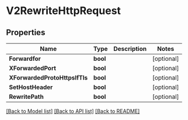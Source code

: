 # V2RewriteHttpRequest

## Properties
Name | Type | Description | Notes
------------ | ------------- | ------------- | -------------
**Forwardfor** | **bool** |  | [optional] 
**XForwardedPort** | **bool** |  | [optional] 
**XForwardedProtoHttpsIfTls** | **bool** |  | [optional] 
**SetHostHeader** | **bool** |  | [optional] 
**RewritePath** | **bool** |  | [optional] 

[[Back to Model list]](../README.md#documentation-for-models) [[Back to API list]](../README.md#documentation-for-api-endpoints) [[Back to README]](../README.md)


